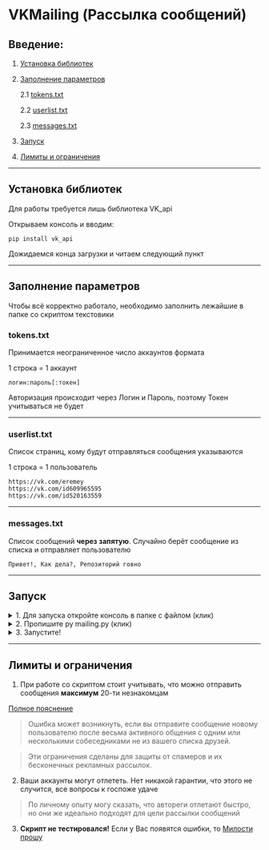 # VKMailing (Рассылка сообщений)
## Введение: 
1. [Установка библиотек](https://github.com/eremeyko/VKMailing#%D0%A3%D1%81%D1%82%D0%B0%D0%BD%D0%BE%D0%B2%D0%BA%D0%B0-%D0%B1%D0%B8%D0%B1%D0%BB%D0%B8%D0%BE%D1%82%D0%B5%D0%BA)
2. [Заполнение параметров](https://github.com/eremeyko/VKMailing#%D0%97%D0%B0%D0%BF%D0%BE%D0%BB%D0%BD%D0%B5%D0%BD%D0%B8%D0%B5-%D0%BF%D0%B0%D1%80%D0%B0%D0%BC%D0%B5%D1%82%D1%80%D0%BE%D0%B2)

    2.1 [tokens.txt](https://github.com/eremeyko/VKMailing#tokens.txt)

    2.2 [userlist.txt](https://github.com/eremeyko/VKMailing#userlist.txt)

    2.3 [messages.txt](https://github.com/eremeyko/VKMailing#messages.txt)

3. [Запуск](https://github.com/eremeyko/VKMailing#%D0%97%D0%B0%D0%BF%D1%83%D1%81%D0%BA)

4. [Лимиты и ограничения](https://github.com/eremeyko/VKMailing#%D0%9B%D0%B8%D0%BC%D0%B8%D1%82%D1%8B-%D0%B8-%D0%BE%D0%B3%D1%80%D0%B0%D0%BD%D0%B8%D1%87%D0%B5%D0%BD%D0%B8%D1%8F)
____
## Установка библиотек
Для работы требуется лишь библиотека VK_api

Открываем консоль и вводим:
```
pip install vk_api
```
Дожидаемся конца загрузки и читаем следующий пункт
____
## Заполнение параметров
Чтобы всё корректно работало, необходимо заполнить лежайшие в папке со скриптом текстовики

### tokens.txt
Принимается неограниченное число аккаунтов формата

1 строка = 1 аккаунт
```
логин:пароль[:токен]
```
Авторизация происходит через Логин и Пароль, поэтому Токен учитываться не будет
____
### userlist.txt
Список страниц, кому будут отправляться сообщения указываются

1 строка = 1 пользователь
```
https://vk.com/eremey
https://vk.com/id609965595
https://vk.com/id520163559
```
____
### messages.txt
Список сообщений __через запятую__. Случайно берёт сообщение из списка и отправляет пользователю

```
Привет!, Как дела?, Репозиторий говно
```
____
## Запуск
<details>
<summary>1. Для запуска откройте консоль в папке с файлом (клик)</summary>
<img src="https://i.imgur.com/bu5qQne.png">
</details>

<details>
<summary>2. Пропишите py mailing.py (клик)</summary>
<img src="https://i.imgur.com/lNaIpQk.png">
</details>

<details>
<summary>3. Запустите!</summary>
<pre>
    <kbd>Enter</kbd> нажми...
</pre> 
</details>

____
## Лимиты и ограничения
1. При работе со скриптом стоит учитывать, что можно отправить сообщения __максимум__ 20-ти незнакомцам

[Полное пояснение](https://vk.com/faq18582)
>Ошибка может возникнуть, если вы отправите сообщение новому пользователю после весьма активного общения с одним или несколькими собеседниками не из вашего списка друзей.

>Эти ограничения сделаны для защиты от спамеров и их бесконечных рекламных рассылок.

2. Ваши аккаунты могут отлететь. Нет никакой гарантии, что этого не случится, все вопросы к госпоже удаче
> По личному опыту могу сказать, что автореги отлетают быстро, но они же идеально подходят для цели рассылки сообщений

3. __Скрипт не тестировался!__ Если у Вас появятся ошибки, то [Милости прошу](https://vk.me/eremey)
